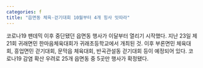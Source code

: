 ```yaml
---
categories: f
title: "읍면동 체육·걷기대회 10월부터 4개 힝사 잇따라"
---
```

코로나19 팬데믹 이후 중단됐던 읍면동 행사가 이달부터 열리기 시작했다. 지난 23일 제21회 귀래면민 한마음체육대회가 귀래초등학교에서 개최된 것. 이후 부론면민 체육대회, 흥업면민 걷기대회, 문막읍 체육대회, 반곡관설동 걷기대회 등이 예정되어 있다. 코로나19 감염 확산 우려로 25개 읍면동 중 5곳만 행사가 확정됐다.
